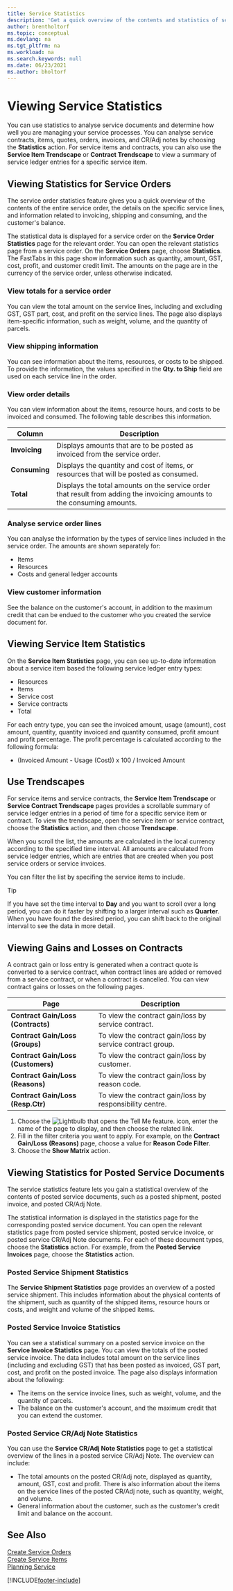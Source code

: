 ```yaml
---
title: Service Statistics
description: 'Get a quick overview of the contents and statistics of service documents such as orders, quotes, invoices, CR/Adj notes, service lines, and more.'
author: brentholtorf
ms.topic: conceptual
ms.devlang: na
ms.tgt_pltfrm: na
ms.workload: na
ms.search.keywords: null
ms.date: 06/23/2021
ms.author: bholtorf
---
```


# Viewing Service Statistics
You can use statistics to analyse service documents and determine how well you are managing your service processes. You can analyse service contracts, items, quotes, orders, invoices, and CR/Adj notes by choosing the **Statistics** action. For service items and contracts, you can also use the **Service Item Trendscape** or **Contract Trendscape** to view a summary of service ledger entries for a specific service item.   

## Viewing Statistics for Service Orders
The service order statistics feature gives you a quick overview of the contents of the entire service order, the details on the specific service lines, and information related to invoicing, shipping and consuming, and the customer's balance.  

The statistical data is displayed for a service order on the **Service Order Statistics** page for the relevant order. You can open the relevant statistics page from a service order. On the **Service Orders** page, choose **Statistics**. The FastTabs in this page show information such as quantity, amount, GST, cost, profit, and customer credit limit. The amounts on the page are in the currency of the service order, unless otherwise indicated.  

### View totals for a service order  
You can view the total amount on the service lines, including and excluding GST, GST part, cost, and profit on the service lines. The page also displays item-specific information, such as weight, volume, and the quantity of parcels.  

### View shipping information  
You can see information about the items, resources, or costs to be shipped. To provide the information, the values specified in the **Qty. to Ship** field are used on each service line in the order.  

### View order details  
You can view information about the items, resource hours, and costs to be invoiced and consumed. The following table describes this information.  

|Column | Description|  
|------------|---------------------------------------|  
|**Invoicing**|Displays amounts that are to be posted as invoiced from the service order.|  
|**Consuming**|Displays the quantity and cost of items, or resources that will be posted as consumed.|  
|**Total**|Displays the total amounts on the service order that result from adding the invoicing amounts to the consuming amounts.|  

### Analyse service order lines  
You can analyse the information by the types of service lines included in the service order. The amounts are shown separately for:  

* Items  
* Resources  
* Costs and general ledger accounts  

### View customer information  
See the balance on the customer's account, in addition to the maximum credit that can be endued to the customer who you created the service document for.

## Viewing Service Item Statistics
On the **Service Item Statistics** page, you can see up-to-date information about a service item based the following service ledger entry types:  

* Resources  
* Items  
* Service cost  
* Service contracts  
* Total  

For each entry type, you can see the invoiced amount, usage (amount), cost amount, quantity, quantity invoiced and quantity consumed, profit amount and profit percentage. The profit percentage is calculated according to the following formula:  

* (Invoiced Amount - Usage (Cost)) x 100 / Invoiced Amount  

## Use Trendscapes
For service items and service contracts, the **Service Item Trendscape** or **Service Contract Trendscape** pages provides a scrollable summary of service ledger entries in a period of time for a specific service item or contract. To view the trendscape, open the service item or service contract, choose the **Statistics** action, and then choose **Trendscape**.

When you scroll the list, the amounts are calculated in the local currency according to the specified time interval. All amounts are calculated from service ledger entries, which are entries that are created when you post service orders or service invoices.

You can filter the list by specifing the service items to include.  

> [!Tip]  
>  If you have set the time interval to **Day** and you want to scroll over a long period, you can do it faster by shifting to a larger interval such as **Quarter**. When you have found the desired period, you can shift back to the original interval to see the data in more detail.   

## Viewing Gains and Losses on Contracts  
A contract gain or loss entry is generated when a contract quote is converted to a service contract, when contract lines are added or removed from a service contract, or when a contract is cancelled. You can view contract gains or losses on the following pages.  

|Page | Description|  
|----------------|---------------------------------------|  
|**Contract Gain/Loss (Contracts)**|To view the contract gain/loss by service contract.|  
|**Contract Gain/Loss (Groups)**|To view the contract gain/loss by service contract group.|  
|**Contract Gain/Loss (Customers)**|To view the contract gain/loss by customer.|  
|**Contract Gain/Loss (Reasons)**|To view the contract gain/loss by reason code.|  
|**Contract Gain/Loss (Resp.Ctr)**|To view the contract gain/loss by responsibility centre.|  

1. Choose the ![Lightbulb that opens the Tell Me feature.](media/ui-search/search_small.png "Tell me what you want to do") icon, enter the name of the page to display, and then choose the related link.  
2. Fill in the filter criteria you want to apply. For example, on the **Contract Gain/Loss (Reasons)** page, choose a value for **Reason Code Filter**.  
3. Choose the **Show Matrix** action.

## Viewing Statistics for Posted Service Documents
The service statistics feature lets you gain a statistical overview of the contents of posted service documents, such as a posted shipment, posted invoice, and posted CR/Adj Note.  

The statistical information is displayed in the statistics page for the corresponding posted service document. You can open the relevant statistics page from posted service shipment, posted service invoice, or posted service CR/Adj Note documents. For each of these document types, choose the **Statistics** action. For example, from the **Posted Service Invoices** page, choose the **Statistics** action.  

### Posted Service Shipment Statistics  
The **Service Shipment Statistics** page provides an overview of a posted service shipment. This includes information about the physical contents of the shipment, such as quantity of the shipped items, resource hours or costs, and weight and volume of the shipped items.  

### Posted Service Invoice Statistics  
You can see a statistical summary on a posted service invoice on the **Service Invoice Statistics** page. You can view the totals of the posted service invoice. The data includes total amount on the service lines (including and excluding GST) that has been posted as invoiced, GST part, cost, and profit on the posted invoice. The page also displays information about the following:  

* The items on the service invoice lines, such as weight, volume, and the quantity of parcels.  
* The balance on the customer's account, and the maximum credit that you can extend the customer.  

### Posted Service CR/Adj Note Statistics  
You can use the **Service CR/Adj Note Statistics** page to get a statistical overview of the lines in a posted service CR/Adj Note. The overview can include:

* The total amounts on the posted CR/Adj note, displayed as quantity, amount, GST, cost and profit. There is also information about the items on the service lines of the posted CR/Adj note, such as quantity, weight, and volume.  
* General information about the customer, such as the customer's credit limit and balance on the account.  

## See Also  
[Create Service Orders](service-how-to-create-service-orders.md)   
[Create Service Items](service-how-to-create-service-items.md)   
[Planning Service](service-plan-service.md)  


[!INCLUDE[footer-include](includes/footer-banner.md)]